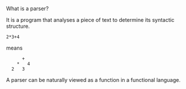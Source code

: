 What is a parser?

It is a program that analyses a piece of text to determine its syntactic structure.

```
2*3+4
```

means

```
      +
    *   4
  2   3
```

A parser can be naturally viewed as a function in a functional language.


